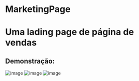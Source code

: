 # MarketingPage

<h1>Uma lading page de página de vendas</h1><h2>Demonstração:</h2>

![image](https://user-images.githubusercontent.com/108637883/216449453-b09a988e-f0aa-49b4-a813-09db8b673ac5.png)
![image](https://user-images.githubusercontent.com/108637883/216449856-51fb26ad-7bf6-443f-86f9-80f45f0b2fac.png)
![image](https://user-images.githubusercontent.com/108637883/216450100-8a470c36-ca76-439f-b7dc-b2d111fe7d58.png)
